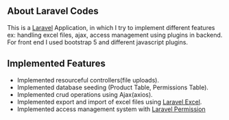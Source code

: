 ## About Laravel Codes

This is a [Laravel](https://laravel.com) Application, in which I try to implement different features ex: handling excel files, ajax, access management using plugins in backend. For front end I used bootstrap 5 and different javascript plugins.

## Implemented Features
- Implemented resourceful controllers(file uploads).
- Implemented database seeding (Product Table, Permissions Table).
- Implemented crud operations using Ajax(axios).
- Implemented export and import of excel files using [Laravel Excel](https://laravel-excel.com/).
- Implemented access management system with [Laravel Permission](https://spatie.be/docs/laravel-permission/v4/introduction)

